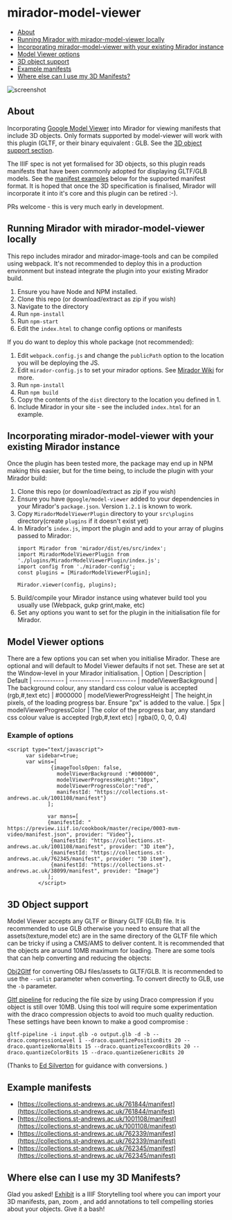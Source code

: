 # mirador-model-viewer

- [About](#about)
- [Running Mirador with mirador-model-viewer locally](#running-mirador-with-mirador-model-viewer-locally)
- [Incorporating mirador-model-viewer with your existing Mirador instance](#incorporating-mirador-model-viewer-with-your-existing-mirador-instance)
- [Model Viewer options](#model-viewer-options)
- [3D object support](#3d-object-support)
- [Example manifests](#example-manifests)
- [Where else can I use my 3D Manifests?](#where-else-can-i-use-my-3d-manifests)

![screenshot](https://i.imgur.com/t0PxMpV.jpeg)

## About
Incorporating [Google Model Viewer](https://model-viewer.dev) into Mirador for viewing manifests that include 3D objects. Only formats supported by model-viewer will work with this plugin (GLTF, or their binary equivalent : GLB. See the [3D object support section](#3d-object-support).

The IIIF spec is not yet formalised for 3D objects, so this plugin reads manifests that have been commonly adopted for displaying GLTF/GLB models.  See the [manifest examples](#example-manifests) below for the supported manifest format.  It is hoped that once the 3D specification is finalised, Mirador will incorporate it into it's core and this plugin can be retired :-).

PRs welcome - this is very much early in development.

## Running Mirador with mirador-model-viewer locally
This repo includes mirador and mirador-image-tools and can be compiled using webpack. It's not recommended to deploy this in a production environment but instead integrate the plugin into your existing Mirador build.
1. Ensure you have Node and NPM installed.
2. Clone this repo (or download/extract as zip if you wish)
3. Navigate to the directory
4. Run `npm-install`
5. Run `npm-start`
6. Edit the `index.html` to change config options or manifests

If you do want to deploy this whole package (not recommended):
1. Edit `webpack.config.js` and change the `publicPath` option to the location you will be deploying the JS.
2. Edit `mirador-config.js` to set your mirador options. See [Mirador Wiki](https://github.com/ProjectMirador/mirador/wiki) for more.
2. Run `npm-install`
3. Run `npm build`
4. Copy the contents of the `dist` directory to the location you defined in 1.
5. Include Mirador in your site - see the included `index.html` for an example.


## Incorporating mirador-model-viewer with your existing Mirador instance
Once the plugin has been tested more, the package may end up in NPM making this easier, but for the time being, to include the plugin with your Mirador build:
1. Clone this repo (or download/extract as zip if you wish)
2. Ensure you have `@google/model-viewer` added to your dependencies in your Mirador's `package.json`. Version `1.2.1` is known to work.
3. Copy `MiradorModelViewerPlugin` directory to your `src\plugins` directory(create `plugins` if it doesn't exist yet)
4. In Mirador's `index.js`, import the plugin and add to your array of plugins passed to Mirador:
    ````    
    import Mirador from 'mirador/dist/es/src/index';
    import MiradorModelViewerPlugin from './plugins/MiradorModelViewerPlugin/index.js';
    import config from './mirador-config';
    const plugins = [MiradorModelViewerPlugin];

    Mirador.viewer(config, plugins);

    ````
5. Build/compile your Mirador instance using whatever build tool you usually use (Webpack, gukp grint,make, etc)
6. Set any options you want to set for the plugin in the initialisation file for Mirador.

## Model Viewer options
There are a few options you can set when you initialise Mirador. These are optional and will default to Model Viewer defaults if not set. These are set at the Window-level in your Mirador initialisation.
| Option | Description | Default
| ----------- | ----------- | -----------
| modelViewerBackground | The background colour, any standard css colour value is accepted (rgb,#,text etc) | #000000
| modelViewerProgressHeight | The height,in pixels, of the loading progress bar. Ensure "px" is added to the value. | 5px
| modelViewerProgressColor | The color of the progress bar, any standard css colour value is accepted (rgb,#,text etc)  | rgba(0, 0, 0, 0.4)

### Example of options
````
<script type="text/javascript">
      var sidebar=true;
      var wins=[
              {imageToolsOpen: false,
                modelViewerBackground :"#000000", 
                modelViewerProgressHeight:"10px",
                modelViewerProgressColor:"red",
                manifestId: "https://collections.st-andrews.ac.uk/1001108/manifest"}      
             ];
             
             var mans=[  
             {manifestId: "  https://preview.iiif.io/cookbook/master/recipe/0003-mvm-video/manifest.json", provider: "Video"},           
              {manifestId: "https://collections.st-andrews.ac.uk/1001108/manifest", provider: "3D item"},
              {manifestId: "https://collections.st-andrews.ac.uk/762345/manifest", provider: "3D item"},
              {manifestId: "https://collections.st-andrews.ac.uk/38099/manifest", provider: "Image"}
             ];
          </script>
````
<a name="threed"></a>
## 3D Object support
Model Viewer accepts any GLTF or Binary GLTF (GLB) file.   It is recommended to use GLB otherwise you need to ensure that all the assets(texture,model etc) are in the same directory of the GLTF file which can be tricky if using a CMS/AMS to deliver content.
It is recommended that the objects are around 10MB maximum for loading.  There are some tools that can help converting and reducing the objects:

[Obj2Gltf](https://github.com/CesiumGS/obj2gltf) for converting OBJ files/assets to GLTF/GLB.  It is recommended to use the `--unlit` parameter when converting. To convert directly to GLB, use the `-b` parameter.

[Gltf pipeline](https://github.com/CesiumGS/gltf-pipeline) for reducing the file size by using Draco compression if you object is still over 10MB.  Using this tool will require some experimentation with the draco compression objects to avoid too much quality reduction.  These settings have been known to make a good compromise :
````
gltf-pipeline -i input.glb -o output.glb -d -b --draco.compressionLevel 1 --draco.quantizePositionBits 20 --draco.quantizeNormalBits 15 --draco.quantizeTexcoordBits 20 --draco.quantizeColorBits 15 --draco.quantizeGenericBits 20
````
(Thanks to [Ed Silverton](https://github.com/edsilv) for guidance with conversions. )

## Example manifests
- [https://collections.st-andrews.ac.uk/761844/manifest](https://collections.st-andrews.ac.uk/761844/manifest)
- [https://collections.st-andrews.ac.uk/1001108/manifest](https://collections.st-andrews.ac.uk/1001108/manifest)
- [https://collections.st-andrews.ac.uk/762339/manifest](https://collections.st-andrews.ac.uk/762339/manifest)
- [https://collections.st-andrews.ac.uk/762345/manifest](https://collections.st-andrews.ac.uk/762345/manifest)


## Where else can I use my 3D Manifests?
Glad you asked! [Exhibit](https://exhibit.so) is a IIIF Storytelling tool where you can import your 3D manifests, pan, zoom , and add annotations to tell compelling stories about your objects. Give it a bash!
